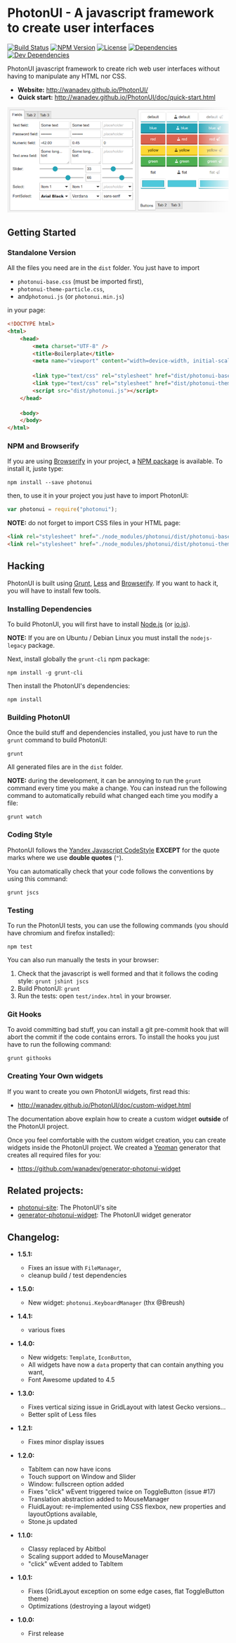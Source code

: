 # PhotonUI - A javascript framework to create user interfaces

[![Build Status](https://travis-ci.org/wanadev/PhotonUI.svg?branch=master)](https://travis-ci.org/wanadev/PhotonUI)
[![NPM Version](http://img.shields.io/npm/v/photonui.svg?style=flat)](https://www.npmjs.com/package/photonui)
[![License](http://img.shields.io/npm/l/photonui.svg?style=flat)](https://github.com/wanadev/PhotonUI/blob/master/LICENSE)
[![Dependencies](https://img.shields.io/david/wanadev/PhotonUI.svg?maxAge=2592000)]()
[![Dev Dependencies](https://img.shields.io/david/dev/wanadev/PhotonUI.svg?maxAge=2592000)]()


PhotonUI javascript framework to create rich web user interfaces without having to manipulate any HTML nor CSS.

* **Website:** http://wanadev.github.io/PhotonUI/
* **Quick start:** http://wanadev.github.io/PhotonUI/doc/quick-start.html

![Screenshot](./screenshot.png)


## Getting Started

### Standalone Version

All the files you need are in the `dist` folder. You just have to import

* `photonui-base.css` (must be imported first),
* `photonui-theme-particle.css`,
* and`photonui.js` (or `photonui.min.js`)

in your page:


```html
<!DOCTYPE html>
<html>
    <head>
        <meta charset="UTF-8" />
        <title>Boilerplate</title>
        <meta name="viewport" content="width=device-width, initial-scale=1.0" />

        <link type="text/css" rel="stylesheet" href="dist/photonui-base.css" />
        <link type="text/css" rel="stylesheet" href="dist/photonui-theme-particle.css" />
        <script src="dist/photonui.js"></script>
    </head>

    <body>
    </body>
</html>
```


### NPM and Browserify

If you are using [Browserify][browserify] in your project, a [NPM package][npm]
is available. To install it, juste type:

```
npm install --save photonui
```

then, to use it in your project you just have to import PhotonUI:

```js
var photonui = require("photonui");
```

**NOTE:** do not forget to import CSS files in your HTML page:

```html
<link rel="stylesheet" href="./node_modules/photonui/dist/photonui-base.css" />
<link rel="stylesheet" href="./node_modules/photonui/dist/photonui-theme-particle.css" />
```


## Hacking

PhotonUI is built using [Grunt][grunt], [Less][less] and
[Browserify][browserify]. If you want to hack it, you will have to install few
tools.


### Installing Dependencies

To build PhotonUI, you will first have to install [Node.js][nodejs] (or
[io.js][iojs]).

**NOTE:** If you are on Ubuntu / Debian Linux you must install the
`nodejs-legacy` package.

Next, install globally the `grunt-cli` npm package:

    npm install -g grunt-cli

Then install the PhotonUI's dependencies:

    npm install


### Building PhotonUI

Once the build stuff and dependencies installed, you just have to run the
`grunt` command to build PhotonUI:

    grunt

All generated files are in the `dist` folder.

**NOTE:** during the development, it can be annoying to run the `grunt` command
every time you make a change. You can instead run the following command to
automatically rebuild what changed each time you modify a file:

    grunt watch


### Coding Style

PhotonUI follows the [Yandex Javascript CodeStyle][codestyle-yandex] **EXCEPT**
for the quote marks where we use **double quotes** (`"`).

You can automatically check that your code follows the conventions by using
this command:

    grunt jscs


### Testing

To run the PhotonUI tests, you can use the following commands (you should have
chromium and firefox installed):

    npm test

You can also run manually the tests in your browser:

1. Check that the javascript is well formed and that it follows the coding
   style: `grunt jshint jscs`
2. Build PhotonUI: `grunt`
3. Run the tests: open `test/index.html` in your browser.


### Git Hooks

To avoid committing bad stuff, you can install a git pre-commit hook that will
abort the commit if the code contains errors. To install the hooks you just
have to run the following command:

    grunt githooks


### Creating Your Own widgets

If you want to create you own PhotonUI widgets, first read this:

* http://wanadev.github.io/PhotonUI/doc/custom-widget.html

The documentation above explain how to create a custom widget **outside** of the PhotonUI project.

Once you feel comfortable with the custom widget creation, you can create
widgets inside the PhotonUI project. We created a [Yeoman][yo] generator that
creates all required files for you:

* https://github.com/wanadev/generator-photonui-widget


## Related projects:

* [photonui-site](https://github.com/wanadev/photonui-site): The PhotonUI's site
* [generator-photonui-widget](https://github.com/wanadev/generator-photonui-widget): The PhotonUI widget generator


## Changelog:

* **1.5.1:**
  * Fixes an issue with `FileManager`,
  * cleanup build / test dependencies

* **1.5.0:**
  * New widget: `photonui.KeyboardManager` (thx @Breush)

* **1.4.1:**
  * various fixes

* **1.4.0:**
  * New widgets: `Template`, `IconButton`,
  * All widgets have now a `data` property that can contain anything you want,
  * Font Awesome updated to 4.5

* **1.3.0:**
  * Fixes vertical sizing issue in GridLayout with latest Gecko versions...
  * Better split of Less files

* **1.2.1:**
  * Fixes minor display issues

* **1.2.0:**
  * TabItem can now have icons
  * Touch support on Window and Slider
  * Window: fullscreen option added
  * Fixes "click" wEvent triggered twice on ToggleButton (issue #17)
  * Translation abstraction added to MouseManager
  * FluidLayout: re-implemented using CSS flexbox, new properties and layoutOptions available,
  * Stone.js updated

* **1.1.0:**
  * Classy replaced by Abitbol
  * Scaling support added to MouseManager
  * "click" wEvent added to TabItem

* **1.0.1:**
  * Fixes (GridLayout exception on some edge cases, flat ToggleButton theme)
  * Optimizations (destroying a layout widget)

* **1.0.0:**
  * First release


[browserify]: http://browserify.org/
[npm]: https://www.npmjs.com/package/photonui
[grunt]: http://gruntjs.com/
[less]: http://lesscss.org/
[nodejs]: https://nodejs.org/
[iojs]: https://iojs.org/
[phantomjs]: http://phantomjs.org/
[yo]: http://yeoman.io/
[codestyle-yandex]: https://github.com/yandex/codestyle/blob/master/javascript.md

